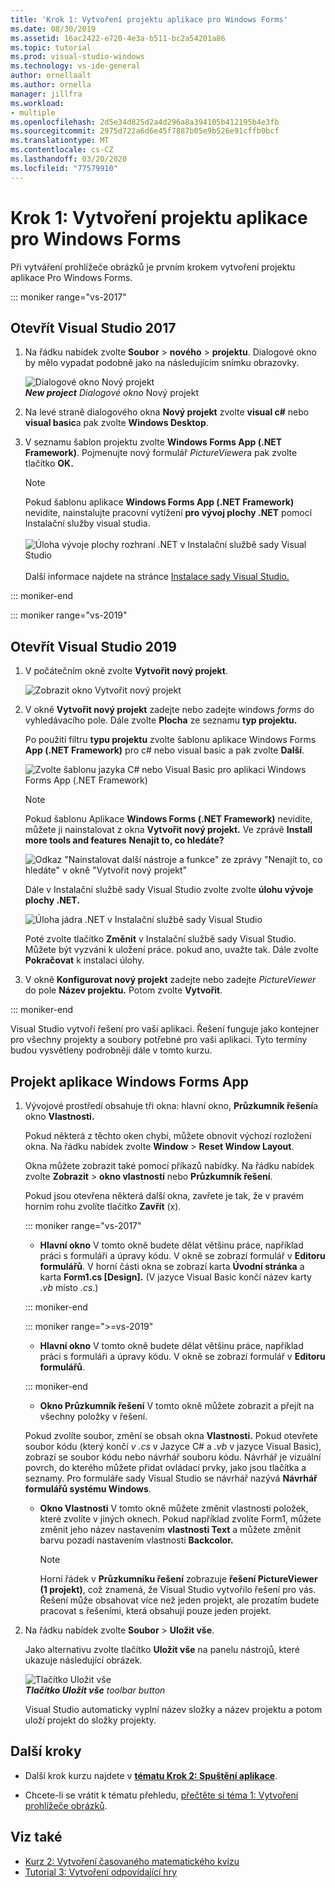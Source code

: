 ```yaml
---
title: 'Krok 1: Vytvoření projektu aplikace pro Windows Forms'
ms.date: 08/30/2019
ms.assetid: 16ac2422-e720-4e3a-b511-bc2a54201a86
ms.topic: tutorial
ms.prod: visual-studio-windows
ms.technology: vs-ide-general
author: ornellaalt
ms.author: ornella
manager: jillfra
ms.workload:
- multiple
ms.openlocfilehash: 2d5e34d825d2a4d296a8a394105b412195b4e3fb
ms.sourcegitcommit: 2975d722a6d6e45f7887b05e9b526e91cffb0bcf
ms.translationtype: MT
ms.contentlocale: cs-CZ
ms.lasthandoff: 03/20/2020
ms.locfileid: "77579910"
---
```

# <a name="step-1-create-a-windows-forms-app-project"></a>Krok 1: Vytvoření projektu aplikace pro Windows Forms

Při vytváření prohlížeče obrázků je prvním krokem vytvoření projektu aplikace Pro Windows Forms.

::: moniker range="vs-2017"

## <a name="open-visual-studio-2017"></a>Otevřít Visual Studio 2017

1. Na řádku nabídek zvolte **Soubor** > **nového** > **projektu**. Dialogové okno by mělo vypadat podobně jako na následujícím snímku obrazovky.

     ![Dialogové okno Nový projekt](../ide/media/newprojectdialogcallouts.png)<br/>***New project*** *Dialogové okno* Nový projekt

2. Na levé straně dialogového okna **Nový projekt** zvolte **visual c#** nebo **visual basic**a pak zvolte **Windows Desktop**.

3. V seznamu šablon projektu zvolte **Windows Forms App (.NET Framework)**. Pojmenujte nový formulář *PictureViewer*a pak zvolte tlačítko **OK.**

    >[!NOTE]
    >Pokud šablonu aplikace **Windows Forms App (.NET Framework)** nevidíte, nainstalujte pracovní vytížení **pro vývoj plochy .NET** pomocí Instalační služby visual studia.<br/><br/>![Úloha vývoje plochy rozhraní .NET v Instalační službě sady Visual Studio](../ide/media/dot-net-desktop-dev-workload.png)<br/><br/> Další informace najdete na stránce [Instalace sady Visual Studio.](../install/install-visual-studio.md)

::: moniker-end

::: moniker range="vs-2019"

## <a name="open-visual-studio-2019"></a>Otevřít Visual Studio 2019

1. V počátečním okně zvolte **Vytvořit nový projekt**.

   ![Zobrazit okno Vytvořit nový projekt](../get-started/media/vs-2019/create-new-project-dark-theme.png)

1. V okně **Vytvořit nový projekt** zadejte nebo zadejte windows *forms* do vyhledávacího pole. Dále zvolte **Plocha** ze seznamu **typ projektu.**

   Po použití filtru **typu projektu** zvolte šablonu aplikace Windows Forms **App (.NET Framework)** pro c# nebo visual basic a pak zvolte **Další**.

   ![Zvolte šablonu jazyka C# nebo Visual Basic pro aplikaci Windows Forms App (.NET Framework)](./media/create-new-project-search-winforms-filtered.png)

   > [!NOTE]
   > Pokud šablonu Aplikace **Windows Forms (.NET Framework)** nevidíte, můžete ji nainstalovat z okna **Vytvořit nový projekt.** Ve zprávě **Install more tools and features** **Nenajít to, co hledáte?**
   >
   > ![Odkaz "Nainstalovat další nástroje a funkce" ze zprávy "Nenajít to, co hledáte" v okně "Vytvořit nový projekt"](../get-started/media/vs-2019/not-finding-what-looking-for.png)
   >
   > Dále v Instalační službě sady Visual Studio zvolte zvolte **úlohu vývoje plochy .NET.**
   >
   > ![Úloha jádra .NET v Instalační službě sady Visual Studio](../ide/media/install-dot-net-desktop-env.png)
   >
   > Poté zvolte tlačítko **Změnit** v Instalační službě sady Visual Studio. Můžete být vyzváni k uložení práce. pokud ano, uvažte tak. Dále zvolte **Pokračovat** k instalaci úlohy.

1. V okně **Konfigurovat nový projekt** zadejte nebo zadejte *PictureViewer* do pole **Název projektu.** Potom zvolte **Vytvořit**.

::: moniker-end

Visual Studio vytvoří řešení pro vaši aplikaci. Řešení funguje jako kontejner pro všechny projekty a soubory potřebné pro vaši aplikaci. Tyto termíny budou vysvětleny podrobněji dále v tomto kurzu.

## <a name="about-the-windows-forms-app-project"></a>Projekt aplikace Windows Forms App

1. Vývojové prostředí obsahuje tři okna: hlavní okno, **Průzkumník řešení**a okno **Vlastnosti.**

     Pokud některá z těchto oken chybí, můžete obnovit výchozí rozložení okna. Na řádku nabídek zvolte **Window** > **Reset Window Layout**.

     Okna můžete zobrazit také pomocí příkazů nabídky. Na řádku nabídek zvolte **Zobrazit** > **okno vlastností** nebo **Průzkumník řešení**.

     Pokud jsou otevřena některá další okna, zavřete je tak, že v pravém horním rohu zvolíte tlačítko **Zavřít** (x).

    ::: moniker range="vs-2017"

    * **Hlavní okno** V tomto okně budete dělat většinu práce, například práci s formuláři a úpravy kódu. V okně se zobrazí formulář v **Editoru formulářů**. V horní části okna se zobrazí karta **Úvodní stránka** a karta **Form1.cs [Design].** (V jazyce Visual Basic končí název karty *.vb* místo *.cs*.)

    ::: moniker-end

    ::: moniker range=">=vs-2019"

    * **Hlavní okno** V tomto okně budete dělat většinu práce, například práci s formuláři a úpravy kódu. V okně se zobrazí formulář v **Editoru formulářů**.

    ::: moniker-end

    * **Okno Průzkumník řešení** V tomto okně můžete zobrazit a přejít na všechny položky v řešení.

    Pokud zvolíte soubor, změní se obsah okna **Vlastnosti.** Pokud otevřete soubor kódu (který končí *v .cs* v Jazyce C# a *.vb* v jazyce Visual Basic), zobrazí se soubor kódu nebo návrhář souboru kódu. Návrhář je vizuální povrch, do kterého můžete přidat ovládací prvky, jako jsou tlačítka a seznamy. Pro formuláře sady Visual Studio se návrhář nazývá **Návrhář formulářů systému Windows**.

    * **Okno Vlastnosti** V tomto okně můžete změnit vlastnosti položek, které zvolíte v jiných oknech. Pokud například zvolíte Form1, můžete změnit jeho název nastavením **vlastnosti Text** a můžete změnit barvu pozadí nastavením vlastnosti **Backcolor.**

      > [!NOTE]
      > Horní řádek v **Průzkumníku řešení** zobrazuje **řešení PictureViewer (1 projekt)**, což znamená, že Visual Studio vytvořilo řešení pro vás. Řešení může obsahovat více než jeden projekt, ale prozatím budete pracovat s řešeními, která obsahují pouze jeden projekt.

1. Na řádku nabídek zvolte **Soubor** > **Uložit vše**.

     Jako alternativu zvolte tlačítko **Uložit vše** na panelu nástrojů, které ukazuje následující obrázek.

     ![Tlačítko Uložit vše](../ide/media/express_iconsaveall.png)<br/>
     ***Tlačítko Uložit vše*** *toolbar button*

     Visual Studio automaticky vyplní název složky a název projektu a potom uloží projekt do složky projekty.

## <a name="next-steps"></a>Další kroky

* Další krok kurzu najdete v **[tématu Krok 2: Spuštění aplikace](../ide/step-2-run-your-program.md)**.

* Chcete-li se vrátit k tématu přehledu, [přečtěte si téma 1: Vytvoření prohlížeče obrázků](../ide/tutorial-1-create-a-picture-viewer.md).

## <a name="see-also"></a>Viz také

* [Kurz 2: Vytvoření časovaného matematického kvízu](tutorial-2-create-a-timed-math-quiz.md)
* [Tutorial 3: Vytvoření odpovídající hry](tutorial-3-create-a-matching-game.md)
